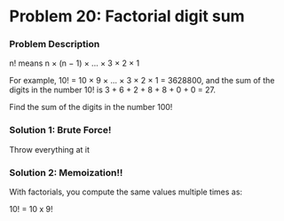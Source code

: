 # Problem 20: Factorial digit sum

### Problem Description
n! means n × (n − 1) × ... × 3 × 2 × 1

For example, 10! = 10 × 9 × ... × 3 × 2 × 1 = 3628800,
and the sum of the digits in the number 10! is 3 + 6 + 2 + 8 + 8 + 0 + 0 = 27.

Find the sum of the digits in the number 100!


### Solution 1: Brute Force!
Throw everything at it

### Solution 2: Memoization!!
With factorials, you compute the same values multiple times as:

10! = 10 x 9!